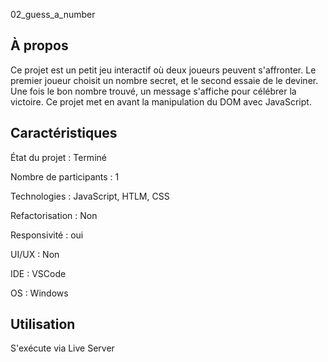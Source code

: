 02_guess_a_number

## À propos 
Ce projet est un petit jeu interactif où deux joueurs peuvent s'affronter. 
Le premier joueur choisit un nombre secret, et le second essaie de le deviner. 
Une fois le bon nombre trouvé, un message s'affiche pour célébrer la victoire. 
Ce projet met en avant la manipulation du DOM avec JavaScript.

## Caractéristiques

État du projet : Terminé 

Nombre de participants : 1 

Technologies : JavaScript, HTLM, CSS

Refactorisation : Non

Responsivité : oui

UI/UX : Non

IDE : VSCode

OS : Windows

## Utilisation 

S'exécute via Live Server
